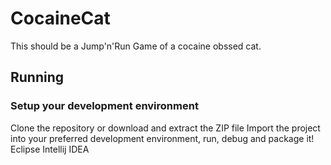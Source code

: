 # CocaineCat

This should be a Jump'n'Run Game of a cocaine obssed cat.

## Running
### Setup your development environment
Clone the repository or download and extract the ZIP file
Import the project into your preferred development environment, run, debug and package it!
Eclipse
Intellij IDEA
